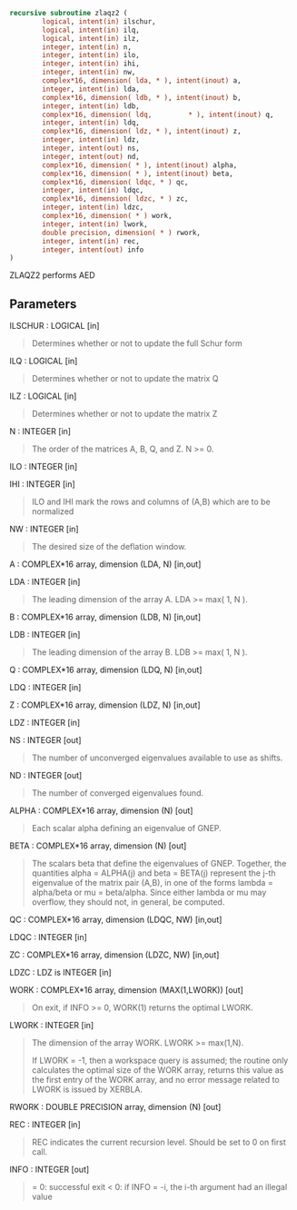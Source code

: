 ```fortran
recursive subroutine zlaqz2 (
        logical, intent(in) ilschur,
        logical, intent(in) ilq,
        logical, intent(in) ilz,
        integer, intent(in) n,
        integer, intent(in) ilo,
        integer, intent(in) ihi,
        integer, intent(in) nw,
        complex*16, dimension( lda, * ), intent(inout) a,
        integer, intent(in) lda,
        complex*16, dimension( ldb, * ), intent(inout) b,
        integer, intent(in) ldb,
        complex*16, dimension( ldq,         * ), intent(inout) q,
        integer, intent(in) ldq,
        complex*16, dimension( ldz, * ), intent(inout) z,
        integer, intent(in) ldz,
        integer, intent(out) ns,
        integer, intent(out) nd,
        complex*16, dimension( * ), intent(inout) alpha,
        complex*16, dimension( * ), intent(inout) beta,
        complex*16, dimension( ldqc, * ) qc,
        integer, intent(in) ldqc,
        complex*16, dimension( ldzc, * ) zc,
        integer, intent(in) ldzc,
        complex*16, dimension( * ) work,
        integer, intent(in) lwork,
        double precision, dimension( * ) rwork,
        integer, intent(in) rec,
        integer, intent(out) info
)
```

ZLAQZ2 performs AED

## Parameters
ILSCHUR : LOGICAL [in]
> Determines whether or not to update the full Schur form

ILQ : LOGICAL [in]
> Determines whether or not to update the matrix Q

ILZ : LOGICAL [in]
> Determines whether or not to update the matrix Z

N : INTEGER [in]
> The order of the matrices A, B, Q, and Z.  N >= 0.

ILO : INTEGER [in]

IHI : INTEGER [in]
> ILO and IHI mark the rows and columns of (A,B) which
> are to be normalized

NW : INTEGER [in]
> The desired size of the deflation window.

A : COMPLEX\*16 array, dimension (LDA, N) [in,out]

LDA : INTEGER [in]
> The leading dimension of the array A.  LDA >= max( 1, N ).

B : COMPLEX\*16 array, dimension (LDB, N) [in,out]

LDB : INTEGER [in]
> The leading dimension of the array B.  LDB >= max( 1, N ).

Q : COMPLEX\*16 array, dimension (LDQ, N) [in,out]

LDQ : INTEGER [in]

Z : COMPLEX\*16 array, dimension (LDZ, N) [in,out]

LDZ : INTEGER [in]

NS : INTEGER [out]
> The number of unconverged eigenvalues available to
> use as shifts.

ND : INTEGER [out]
> The number of converged eigenvalues found.

ALPHA : COMPLEX\*16 array, dimension (N) [out]
> Each scalar alpha defining an eigenvalue
> of GNEP.

BETA : COMPLEX\*16 array, dimension (N) [out]
> The scalars beta that define the eigenvalues of GNEP.
> Together, the quantities alpha = ALPHA(j) and
> beta = BETA(j) represent the j-th eigenvalue of the matrix
> pair (A,B), in one of the forms lambda = alpha/beta or
> mu = beta/alpha.  Since either lambda or mu may overflow,
> they should not, in general, be computed.

QC : COMPLEX\*16 array, dimension (LDQC, NW) [in,out]

LDQC : INTEGER [in]

ZC : COMPLEX\*16 array, dimension (LDZC, NW) [in,out]

LDZC : LDZ is INTEGER [in]

WORK : COMPLEX\*16 array, dimension (MAX(1,LWORK)) [out]
> On exit, if INFO >= 0, WORK(1) returns the optimal LWORK.

LWORK : INTEGER [in]
> The dimension of the array WORK.  LWORK >= max(1,N).
> 
> If LWORK = -1, then a workspace query is assumed; the routine
> only calculates the optimal size of the WORK array, returns
> this value as the first entry of the WORK array, and no error
> message related to LWORK is issued by XERBLA.

RWORK : DOUBLE PRECISION array, dimension (N) [out]

REC : INTEGER [in]
> REC indicates the current recursion level. Should be set
> to 0 on first call.

INFO : INTEGER [out]
> = 0: successful exit
> < 0: if INFO = -i, the i-th argument had an illegal value
